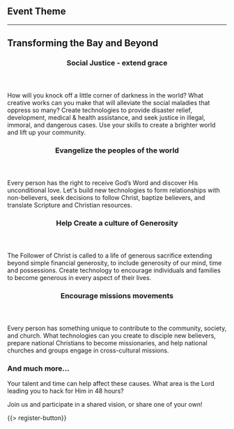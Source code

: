 ﻿## <i class="icon fa-book"></i> <b>Event Theme</b>
---

## Transforming the Bay and Beyond

<div class="smaller-paragraphs">
  <div class="row">
    <div class="6u">
      <section>
        <header>
          <h3>Social Justice - extend grace </h3>
        </header>
        <p>How will you knock off a little corner of darkness in the world? What creative works can you make that will alleviate the social maladies that oppress so many? Create technologies to provide disaster relief, development, medical & health assistance, and seek justice in illegal, immoral, and dangerous cases. Use your skills to create a brighter world and lift up your community.
    </div>
    <div class="6u">
      <section>
       <header>
          <h3>Evangelize the peoples of the world </h3>
        </header>
        <p>Every person has the right to receive God’s Word and discover His unconditional love. Let's build new technologies to form relationships with non-believers, seek decisions to follow Christ, baptize believers, and translate Scripture and Christian resources.
      </section>
    </div>
  </div>
  <div class="row">
    <div class="6u">
      <section>    
        <header>
          <h3>Help Create a culture of Generosity</h3>
        </header>
        <p>The Follower of Christ is called to a life of generous sacrifice extending beyond simple financial generosity, to include generosity of our mind, time and possessions. Create technology to encourage individuals and families to become generous in every aspect of their lives.
</section>
    </div>
    <div class="6u">
      <section>      
        <header>
          <h3>Encourage missions movements</h3>
        </header>
        <p>Every person has something unique to contribute to the community, society, and church. What technologies can you create to disciple new believers, prepare national Christians to become missionaries, and help national churches and groups engage in cross-cultural missions.
      </section>
    </div>
  </div>
</div>

 <h3>And much more...</h3>

Your talent and time can help affect these causes. What area is the Lord leading you to hack for Him in 48 hours?

Join us and participate in a shared vision, or share one of your own!


{{> register-button}}

